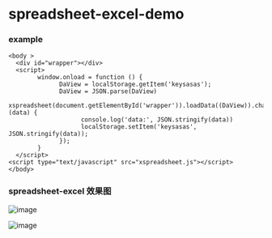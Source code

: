# spreadsheet-excel-demo

### example
```
<body >
  <div id="wrapper"></div>
  <script>
        window.onload = function () {
              DaView = localStorage.getItem('keysasas');
              DaView = JSON.parse(DaView)
              xspreadsheet(document.getElementById('wrapper')).loadData((DaView)).change(function (data) {
                    console.log('data:', JSON.stringify(data))
                    localStorage.setItem('keysasas', JSON.stringify(data));
              });
        }
  </script>
<script type="text/javascript" src="xspreadsheet.js"></script>
</body>
```


### spreadsheet-excel 效果图

![image](https://user-images.githubusercontent.com/29120060/194519458-b9c11cb4-5d55-4968-b969-db5cc1c0219a.png)

![image](https://user-images.githubusercontent.com/29120060/194519527-e512676d-7b29-435a-b5aa-3ec83c7a46e1.png)
